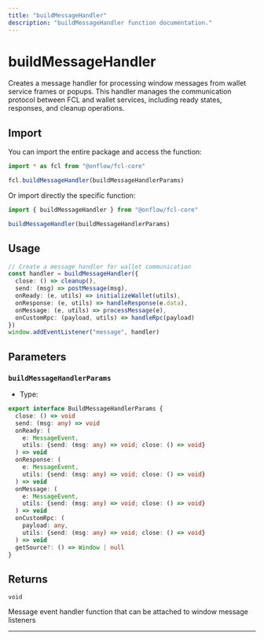 ```yaml
---
title: "buildMessageHandler"
description: "buildMessageHandler function documentation."
---
```


<!-- THIS DOCUMENT IS AUTO-GENERATED FROM [onflow/fcl-core/src/current-user/exec-service/strategies/utils/buildMessageHandler.ts](https://github.com/onflow/fcl-js/tree/master/packages/fcl-core/src/current-user/exec-service/strategies/utils/buildMessageHandler.ts). DO NOT EDIT MANUALLY -->

# buildMessageHandler

Creates a message handler for processing window messages from wallet service
frames or popups. This handler manages the communication protocol between FCL and wallet
services, including ready states, responses, and cleanup operations.

## Import

You can import the entire package and access the function:

```typescript
import * as fcl from "@onflow/fcl-core"

fcl.buildMessageHandler(buildMessageHandlerParams)
```

Or import directly the specific function:

```typescript
import { buildMessageHandler } from "@onflow/fcl-core"

buildMessageHandler(buildMessageHandlerParams)
```

## Usage

```typescript
// Create a message handler for wallet communication
const handler = buildMessageHandler({
  close: () => cleanup(),
  send: (msg) => postMessage(msg),
  onReady: (e, utils) => initializeWallet(utils),
  onResponse: (e, utils) => handleResponse(e.data),
  onMessage: (e, utils) => processMessage(e),
  onCustomRpc: (payload, utils) => handleRpc(payload)
})
window.addEventListener("message", handler)
```

## Parameters

### `buildMessageHandlerParams` 


- Type: 
```typescript
export interface BuildMessageHandlerParams {
  close: () => void
  send: (msg: any) => void
  onReady: (
    e: MessageEvent,
    utils: {send: (msg: any) => void; close: () => void}
  ) => void
  onResponse: (
    e: MessageEvent,
    utils: {send: (msg: any) => void; close: () => void}
  ) => void
  onMessage: (
    e: MessageEvent,
    utils: {send: (msg: any) => void; close: () => void}
  ) => void
  onCustomRpc: (
    payload: any,
    utils: {send: (msg: any) => void; close: () => void}
  ) => void
  getSource?: () => Window | null
}
```


## Returns

`void`


Message event handler function that can be attached to window message listeners

---